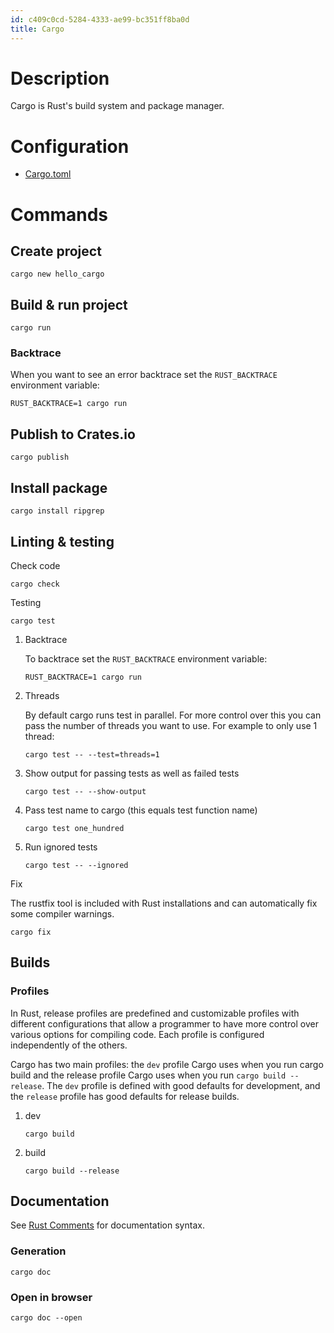 ```yaml
---
id: c409c0cd-5284-4333-ae99-bc351ff8ba0d
title: Cargo
---
```


# Description

Cargo is Rust's build system and package manager.

# Configuration

-   [Cargo.toml](20201120094652-cargo_toml)

# Commands

## Create project

``` shell
cargo new hello_cargo
```

## Build & run project

``` shell
cargo run
```

### Backtrace

When you want to see an error backtrace set the `RUST_BACKTRACE`
environment variable:

``` shell
RUST_BACKTRACE=1 cargo run
```

## Publish to Crates.io

``` shell
cargo publish
```

## Install package

``` shell
cargo install ripgrep
```

## Linting & testing

Check code

``` shell
cargo check
```

Testing

``` shell
cargo test
```

1.  Backtrace

    To backtrace set the `RUST_BACKTRACE` environment variable:

    ``` shell
    RUST_BACKTRACE=1 cargo run
    ```

2.  Threads

    By default cargo runs test in parallel. For more control over this
    you can pass the number of threads you want to use. For example to
    only use 1 thread:

    ``` shell
    cargo test -- --test=threads=1
    ```

3.  Show output for passing tests as well as failed tests

    ``` shell
    cargo test -- --show-output
    ```

4.  Pass test name to cargo (this equals test function name)

    ``` shell
    cargo test one_hundred
    ```

5.  Run ignored tests

    ``` shell
    cargo test -- --ignored
    ```

Fix

The rustfix tool is included with Rust installations and can
automatically fix some compiler warnings.

``` shell
cargo fix
```

## Builds

### Profiles

In Rust, release profiles are predefined and customizable profiles with
different configurations that allow a programmer to have more control
over various options for compiling code. Each profile is configured
independently of the others.

Cargo has two main profiles: the `dev` profile Cargo uses when you run
cargo build and the release profile Cargo uses when you run
`cargo build --release`. The `dev` profile is defined with good defaults
for development, and the `release` profile has good defaults for release
builds.

1.  dev

    ``` shell
    cargo build
    ```

2.  build

    ``` shell
    cargo build --release
    ```

## Documentation

See [Rust Comments](20200827190035-rust_comments) for documentation
syntax.

### Generation

``` shell
cargo doc
```

### Open in browser

``` shell
cargo doc --open
```
